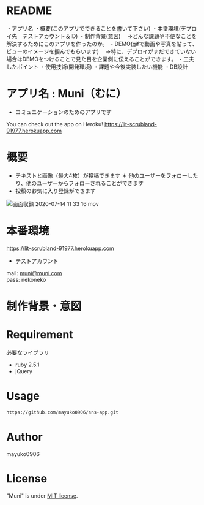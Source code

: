 # README

・アプリ名
・概要(このアプリでできることを書いて下さい)
・本番環境(デプロイ先　テストアカウント＆ID)
・制作背景(意図)
　⇒どんな課題や不便なことを解決するためにこのアプリを作ったのか。
・DEMO(gifで動画や写真を貼って、ビューのイメージを掴んでもらいます)
　⇒特に、デプロイがまだできていない場合はDEMOをつけることで見た目を企業側に伝えることができます。
・工夫したポイント
・使用技術(開発環境)
・課題や今後実装したい機能
・DB設計

# アプリ名 : Muni（むに）

* コミュニケーションのためのアプリです

You can check out the app on Heroku!
https://lit-scrubland-91977.herokuapp.com
 
# 概要

* テキストと画像（最大4枚）が投稿できます
＊ 他のユーザーをフォローしたり、他のユーザーからフォローされることができます
* 投稿のお気に入り登録ができます

![画面収録 2020-07-14 11 33 16 mov](https://user-images.githubusercontent.com/64821510/87378434-bf30d100-c5c8-11ea-862e-272776105201.gif)

# 本番環境
https://lit-scrubland-91977.herokuapp.com

* テストアカウント

mail: muni@muni.com
<br>
pass: nekoneko

# 制作背景・意図




# Requirement
 
必要なライブラリ
* ruby 2.5.1
* jQuery

 
# Usage

```bash
https://github.com/mayuko0906/sns-app.git
```
 

# Author
 
mayuko0906

 
# License
"Muni" is under [MIT license](https://en.wikipedia.org/wiki/MIT_License).
